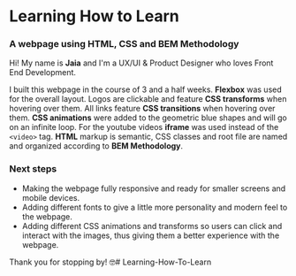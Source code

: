 # Learning How to Learn
### A webpage using **HTML**, **CSS** and **BEM Methodology**

Hi! My name is **Jaia** and I'm a UX/UI & Product Designer who loves Front End Development.

I built this webpage in the course of 3 and a half weeks. **Flexbox** was used for the overall layout. Logos are clickable and feature **CSS transforms** when hovering over them. All links feature **CSS transitions** when hovering over them. **CSS animations** were added to the geometric blue shapes and will go on an infinite loop. For the youtube videos **iframe** was used instead of the `<video>` tag.
**HTML** markup is semantic, CSS classes and root file are named and organized according to **BEM Methodology**.

### Next steps

* Making the webpage fully responsive and ready for smaller screens and mobile devices.
* Adding different fonts to give a little more personality and modern feel to the webpage.
* Adding different CSS animations and transforms so users can click and interact with the images, thus giving them a better experience with the webpage.

Thank you for stopping by! :nerd_face:# Learning-How-To-Learn
